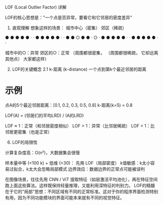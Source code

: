 LOF (Local Outlier Factor) 详解

LOF的核心思想是："一个点是否异常，要看它和它邻居的密度差异"

1. 直观理解
想象这样的场景：
城市中心（密集）          郊区（稀疏）
    
● ● ● ● ●                 ·   ·
● ● ● ● ●                ·     ·
● ● ○ ● ●               ·   ○   ·
● ● ● ● ●                ·     ·
● ● ● ● ●                 ·   ·

城市中的○：异常          郊区的○：正常
（周围都很密集，          （周围都很稀疏，
 它却远离其他点）          大家都这样）


2. LOF的关键概念
2.1 k-距离 (k-distance)
一个点到第k个最近邻居的距离

# 示例
点A的5个最近邻居距离：[0.1, 0.2, 0.3, 0.5, 0.8]
k-距离(k=5) = 0.8


LOF(A) = (邻居们的平均LRD) / (A的LRD)

LOF ≈ 1：正常（和邻居密度相似）
LOF > 1：异常（比邻居稀疏）
LOF < 1：比邻居更密集（也是正常）


6. LOF的局限性

计算复杂度高：O(n²)，大数据集会很慢

样本量中等 (<100 k) + 低维 (<30)：
先用 LOF（局部密度） 
k值敏感：k太小容易过拟合，k太大会忽略局部模式
边界效应：数据边界的正常点可能被误判

 在图像场景，往往先用 CNN / ViT 提取特征（如层激活平均池化），再在特征空间跑上面这些算法。这样既保持轻量推理，又能利用深特征的判别力。
LOF的精髓在于它的"局部"思想：不同区域有不同的正常标准。这对于你的程序界面检测特别有用，因为不同功能模块的界面可能本来就有不同的视觉特征。